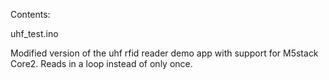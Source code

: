 Contents:

uhf_test.ino

Modified version of the uhf rfid reader demo app with support for M5stack Core2.  Reads in a loop instead of only once.

